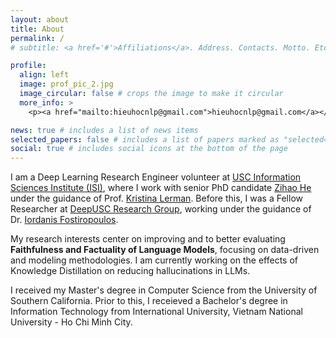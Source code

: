 ```yaml
---
layout: about
title: About
permalink: /
# subtitle: <a href='#'>Affiliations</a>. Address. Contacts. Motto. Etc.

profile:
  align: left
  image: prof_pic_2.jpg
  image_circular: false # crops the image to make it circular
  more_info: >
    <p><a href="mailto:hieuhocnlp@gmail.com">hieuhocnlp@gmail.com</a></p>

news: true # includes a list of news items
selected_papers: false # includes a list of papers marked as "selected={true}"
social: true # includes social icons at the bottom of the page
---
```


I am a Deep Learning Research Engineer volunteer at [USC Information Sciences Institute (ISI)](https://www.isi.edu/), where I work with senior PhD candidate [Zihao He](https://zihaohe123.github.io/) under the guidance of Prof. [Kristina Lerman](https://www.isi.edu/people/lerman/about). Before this, I was a Fellow Researcher at [DeepUSC Research Group](https://deep-usc.org/people#:~:text=Hieu%20Nguyen%20Tran%20Chi), working under the guidance of Dr. [Iordanis Fostiropoulos](https://iordanis.me/).

My research interests center on improving and to better evaluating <b>Faithfulness and Factuality of Language Models</b>, focusing on data-driven and modeling methodologies. I am currently working on the effects of Knowledge Distillation on reducing hallucinations in LLMs.

I received my Master's degree in Computer Science from the University of Southern California. Prior to this, I receieved a Bachelor's degree in Information Technology from International University, Vietnam National University - Ho Chi Minh City.
